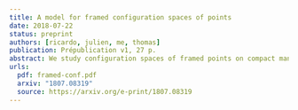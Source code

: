 ```yaml
---
title: A model for framed configuration spaces of points
date: 2018-07-22
status: preprint
authors: [ricardo, julien, me, thomas]
publication: Prépublication v1, 27 p.
abstract: We study configuration spaces of framed points on compact manifolds. Such configuration spaces admit natural actions of the framed little discs operads, that play an important role in the study of embedding spaces of manifolds and in factorization homology. We construct real combinatorial models for these operadic modules, for compact smooth manifolds without boundary.
urls:
  pdf: framed-conf.pdf
  arxiv: "1807.08319"
  source: https://arxiv.org/e-print/1807.08319
---
```

